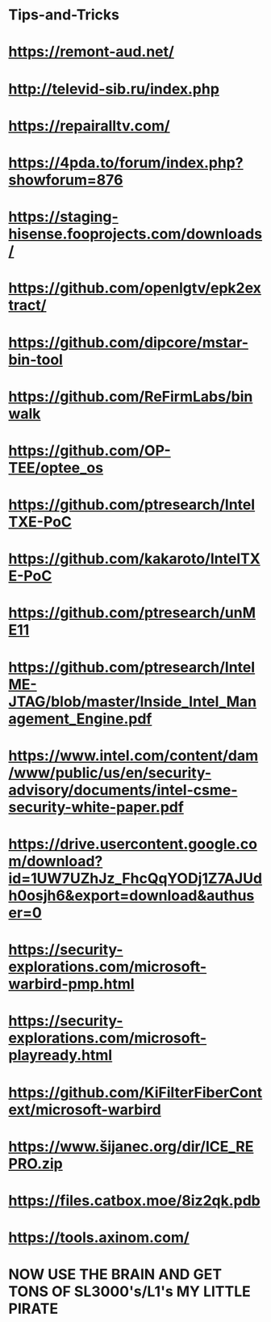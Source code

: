 # Tips-and-Tricks
# https://remont-aud.net/ 
# http://televid-sib.ru/index.php
# https://repairalltv.com/
# https://4pda.to/forum/index.php?showforum=876
# https://staging-hisense.fooprojects.com/downloads/
# https://github.com/openlgtv/epk2extract/
# https://github.com/dipcore/mstar-bin-tool
# https://github.com/ReFirmLabs/binwalk
# https://github.com/OP-TEE/optee_os
# https://github.com/ptresearch/IntelTXE-PoC
# https://github.com/kakaroto/IntelTXE-PoC
# https://github.com/ptresearch/unME11
# https://github.com/ptresearch/IntelME-JTAG/blob/master/Inside_Intel_Management_Engine.pdf
# https://www.intel.com/content/dam/www/public/us/en/security-advisory/documents/intel-csme-security-white-paper.pdf
# https://drive.usercontent.google.com/download?id=1UW7UZhJz_FhcQqYODj1Z7AJUdh0osjh6&export=download&authuser=0
# https://security-explorations.com/microsoft-warbird-pmp.html
# https://security-explorations.com/microsoft-playready.html
# https://github.com/KiFilterFiberContext/microsoft-warbird
# https://www.šijanec.org/dir/ICE_REPRO.zip
# https://files.catbox.moe/8iz2qk.pdb
# https://tools.axinom.com/
# NOW USE THE BRAIN AND GET TONS OF SL3000's/L1's MY LITTLE PIRATE
